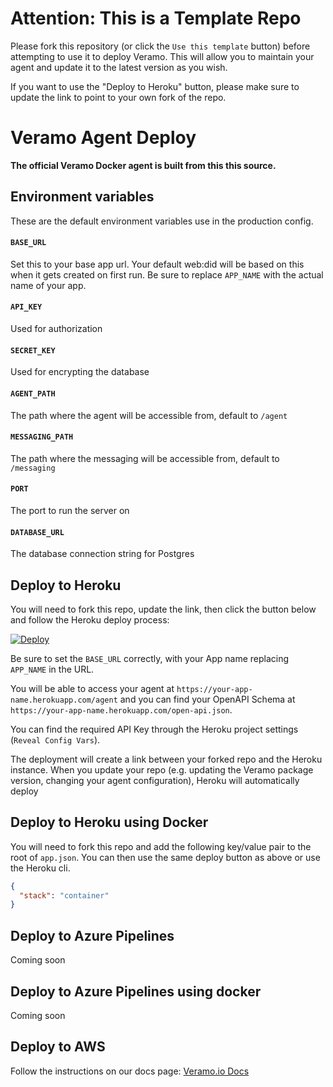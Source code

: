 # Attention: This is a Template Repo

Please fork this repository (or click the `Use this template` button) before attempting to use it to deploy Veramo. This will allow you to maintain your agent and update it to the latest version as you wish. 

If you want to use the "Deploy to Heroku" button, please make sure to update the link to point to your own fork of the repo.

# Veramo Agent Deploy

**The official Veramo Docker agent is built from this this source.**

## Environment variables

These are the default environment variables use in the production config.

#### `BASE_URL`

Set this to your base app url. Your default web:did will be based on this when it gets created on first run. Be sure to replace `APP_NAME` with the actual name of your app.

#### `API_KEY`

Used for authorization

#### `SECRET_KEY`

Used for encrypting the database

#### `AGENT_PATH`

The path where the agent will be accessible from, default to `/agent`

#### `MESSAGING_PATH`

The path where the messaging will be accessible from, default to `/messaging`

#### `PORT`

The port to run the server on

#### `DATABASE_URL`

The database connection string for Postgres

## Deploy to Heroku

You will need to fork this repo, update the link, then click the button below and follow the Heroku deploy process:

[![Deploy](https://www.herokucdn.com/deploy/button.svg)](https://heroku.com/deploy?template=https://github.com/uport-project/veramo-agent-deploy/tree/next)

Be sure to set the `BASE_URL` correctly, with your App name replacing `APP_NAME` in the URL.

You will be able to access your agent at `https://your-app-name.herokuapp.com/agent` and you can find your OpenAPI Schema at `https://your-app-name.herokuapp.com/open-api.json`. 

You can find the required API Key through the Heroku project settings (`Reveal Config Vars`).

The deployment will create a link between your forked repo and the Heroku instance. When you update your repo (e.g. updating the Veramo package version, changing your agent configuration), Heroku will automatically deploy

## Deploy to Heroku using Docker

You will need to fork this repo and add the following key/value pair to the root of `app.json`. You can then use the same deploy button as above or use the Heroku cli.

```json
{
  "stack": "container"
}
```

## Deploy to Azure Pipelines

Coming soon

## Deploy to Azure Pipelines using docker

Coming soon

## Deploy to AWS

Follow the instructions on our docs page: [Veramo.io Docs](https://veramo.io/docs/deployment_tutorials/deployment_aws)
